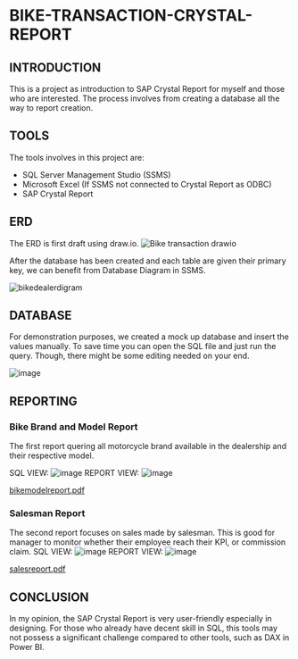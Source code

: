 # BIKE-TRANSACTION-CRYSTAL-REPORT
## INTRODUCTION
This is a project as introduction to SAP Crystal Report for myself and those who are interested. The process involves from creating a database all the way to report creation.

## TOOLS

The tools involves in this project are:
- SQL Server Management Studio (SSMS)
- Microsoft Excel (If SSMS not connected to Crystal Report as ODBC)
- SAP Crystal Report

## ERD

The ERD is first draft using draw.io.
![Bike transaction drawio](https://github.com/harishh29/bike-dealership-crystal-report/assets/76155776/b299fe28-79a1-4a43-b071-f5b8ebad6d2a)

After the database has been created and each table are given their primary key, we can benefit from Database Diagram in SSMS.

![bikedealerdigram](https://github.com/harishh29/bike-dealership-crystal-report/assets/76155776/7516f1a8-d877-4b66-9a35-c174d4876091)

## DATABASE
For demonstration purposes, we created a mock up database and insert the values manually. To save time you can open the SQL file
and just run the query. Though, there might be some editing needed on your end.

![image](https://github.com/harishh29/bike-dealership-crystal-report/assets/76155776/99399e52-ed27-4e3d-82c4-c14eeb4b9673)


## REPORTING

### Bike Brand and Model Report
The first report quering all motorcycle brand available in the dealership and their respective model.

SQL VIEW:
![image](https://github.com/harishh29/bike-transaction-crystal-report/assets/76155776/54944f3a-e87d-47b8-8dbe-4814e6e5d410)
REPORT VIEW:
![image](https://github.com/harishh29/bike-transaction-crystal-report/assets/76155776/314e7a99-e639-43b1-9a8a-78964ee35de4)

[bikemodelreport.pdf](https://github.com/harishh29/bike-transaction-crystal-report/files/14562775/bikemodelreport.pdf)



### Salesman Report
The second report focuses on sales made by salesman. This is good for manager to monitor whether their employee reach their KPI, or commission claim.
SQL VIEW:
![image](https://github.com/harishh29/bike-transaction-crystal-report/assets/76155776/0fc11ca1-8c52-4b7f-96ca-dc6ebe4fd196)
REPORT VIEW:
![image](https://github.com/harishh29/bike-transaction-crystal-report/assets/76155776/37e009c3-4a16-48ec-b9db-8377aaebb42d)

[salesreport.pdf](https://github.com/harishh29/bike-transaction-crystal-report/files/14562857/salesreport.pdf)



## CONCLUSION
In my opinion, the SAP Crystal Report is very user-friendly especially in designing. For those who already have decent skill in SQL, this tools may not possess
a significant challenge compared to other tools, such as DAX in Power BI.
